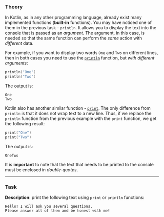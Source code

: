 ### Theory

In Kotlin, as in any other programming language, 
already exist many implemented functions (**built-in** functions). 
You may have noticed one of them in the previous task - `println`. 
It allows you to display the text into the console that is passed as an _argument_. 
The argument, in this case, is needed so that the same function can perform 
the _same_ action with _different_ data.

For example, if you want to display two words `One` and `Two` on different lines, 
then in both cases you need to use the [`println`](https://kotlinlang.org/api/latest/jvm/stdlib/kotlin.io/println.html#println) function, but _with different arguments_:
```kotlin
println("One")
println("Two")
```
The output is:
```text
One
Two
```

Kotlin also has another similar function - [`print`](https://kotlinlang.org/api/latest/jvm/stdlib/kotlin.io/print.html#print). 
The only difference from `println` is that it does not wrap text to a new line. 
Thus, if we replace the `println` function from the previous example 
with the `print` function, we get the following result:

```kotlin
print("One")
print("Two")
```
The output is:
```text
OneTwo
```

It is **important** to note that the text that needs to be printed to the console 
must be enclosed in _double-quotes_.
___

### Task

**Description**: print the following text using `print` or `println` functions:
```text
Hello! I will ask you several questions. 
Please answer all of them and be honest with me!
```